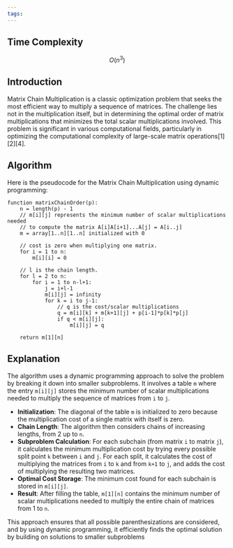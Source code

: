 ```yaml
---
tags:
---
```

## Time Complexity

$$ O(n^3) $$ 
## Introduction

Matrix Chain Multiplication is a classic optimization problem that seeks the most efficient way to multiply a sequence of matrices. The challenge lies not in the multiplication itself, but in determining the optimal order of matrix multiplications that minimizes the total scalar multiplications involved. This problem is significant in various computational fields, particularly in optimizing the computational complexity of large-scale matrix operations[1][2][4].

## Algorithm

Here is the pseudocode for the Matrix Chain Multiplication using dynamic programming:

```pseudo
function matrixChainOrder(p):
    n = length(p) - 1
    // m[i][j] represents the minimum number of scalar multiplications needed
    // to compute the matrix A[i]A[i+1]...A[j] = A[i..j]
    m = array[1..n][1..n] initialized with 0

    // cost is zero when multiplying one matrix.
    for i = 1 to n:
        m[i][i] = 0

    // l is the chain length.
    for l = 2 to n:
        for i = 1 to n-l+1:
            j = i+l-1
            m[i][j] = infinity
            for k = i to j-1:
                // q is the cost/scalar multiplications
                q = m[i][k] + m[k+1][j] + p[i-1]*p[k]*p[j]
                if q < m[i][j]:
                    m[i][j] = q

    return m[1][n]
```

## Explanation

The algorithm uses a dynamic programming approach to solve the problem by breaking it down into smaller subproblems. It involves a table `m` where the entry `m[i][j]` stores the minimum number of scalar multiplications needed to multiply the sequence of matrices from `i` to `j`.

- **Initialization**: The diagonal of the table `m` is initialized to zero because the multiplication cost of a single matrix with itself is zero.
- **Chain Length**: The algorithm then considers chains of increasing lengths, from 2 up to `n`.
- **Subproblem Calculation**: For each subchain (from matrix `i` to matrix `j`), it calculates the minimum multiplication cost by trying every possible split point `k` between `i` and `j`. For each split, it calculates the cost of multiplying the matrices from `i` to `k` and from `k+1` to `j`, and adds the cost of multiplying the resulting two matrices.
- **Optimal Cost Storage**: The minimum cost found for each subchain is stored in `m[i][j]`.
- **Result**: After filling the table, `m[1][n]` contains the minimum number of scalar multiplications needed to multiply the entire chain of matrices from 1 to `n`.

This approach ensures that all possible parenthesizations are considered, and by using dynamic programming, it efficiently finds the optimal solution by building on solutions to smaller subproblems